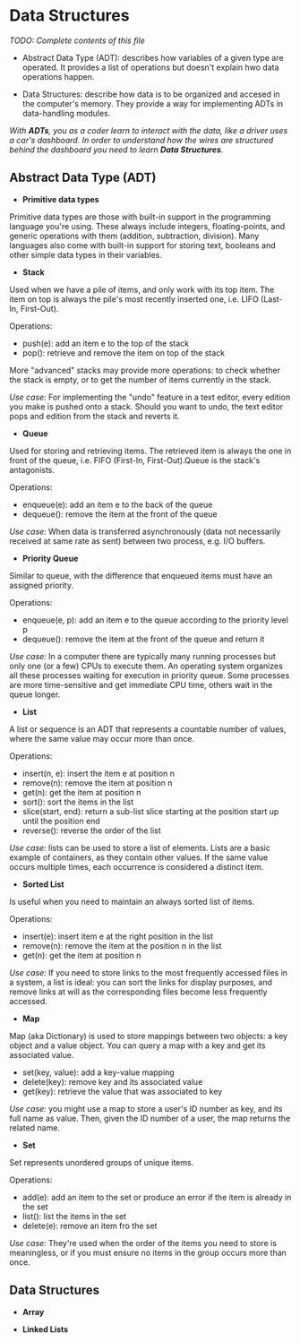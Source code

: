 # Data Structures

*TODO: Complete contents of this file*

- Abstract Data Type (ADT): describes how variables of a given type are operated. It provides a list 
of operations but doesn't explain hwo data operations happen. 

- Data Structures: describe how data is to be organized and accesed in the computer's memory. 
They provide a way for implementing ADTs in data-handling modules.

*With **ADTs**, you as a coder learn to interact with the data, like a driver uses a car's dashboard. In order
to understand how the wires are structured behind the dashboard you need to learn **Data Structures**.*


## Abstract Data Type (ADT)

* **Primitive data types**

Primitive data types are those with built-in support in the programming language you're
using. These always include integers, floating-points, and generic operations with them
(addition, subtraction, division). Many languages also come with built-in support for
storing text, booleans and other simple data types in their variables.

* **Stack**

Used when we have a pile of items, and only work with its top item. The item on top is
always the pile's most recently inserted one, i.e. LIFO (Last-In, First-Out).

Operations:
  
  - push(e): add an item e to the top of the stack
  - pop(): retrieve and remove the item on top of the stack

More "advanced" stacks may provide more operations: to check whether the stack is empty,
or to get the number of items currently in the stack.
 
*Use case:* For implementing the "undo" feature in a text editor, every edition you make
is pushed onto a stack. Should you want to undo, the text editor pops and edition from the
stack and reverts it.


* **Queue**


Used for storing and retrieving items. The retrieved item is always the one in front of the
queue, i.e. FIFO (First-In, First-Out).Queue is the stack's antagonists.

Operations:

  - enqueue(e): add an item e to the back of the queue
  - dequeue(): remove the item at the front of the queue

*Use case:* When data is transferred asynchronously (data not necessarily received at same
rate as sent) between two process, e.g. I/O buffers.


* **Priority Queue**

Similar to queue, with the difference that enqueued items must have an assigned priority.

Operations:

  - enqueue(e, p): add an item e to the queue according to the priority level p
  - dequeue(): remove the item at the front of the queue and return it

*Use case:* In a computer there are typically many running processes but only one (or a
few) CPUs to execute them. An operating system organizes all these processes waiting for
execution in priority queue. Some processes are more time-sensitive and get immediate CPU
time, others wait in the queue longer.

* **List**

A list or sequence is an ADT that represents a countable number of values, where the same
value may occur more than once.

Operations:

  - insert(n, e): insert the item e at position n
  - remove(n): remove the item at position n
  - get(n): get the item at position n
  - sort(): sort the items in the list
  - slice(start, end): return a sub-list slice starting at the position start up until
    the position end
  - reverse(): reverse the order of the list

*Use case:* lists can be used to store a list of elements. Lists are a basic example of
containers, as they contain other values. If the same value occurs multiple times, each
occurrence is considered a distinct item.

* **Sorted List**

Is useful when you need to maintain an always sorted list of items.

Operations: 

  - insert(e): insert item e at the right position in the list
  - remove(n): remove the item at the position n in the list
  - get(n): get the item at position n

*Use case:* If you need to store links to the most frequently accessed files in a system,
a list is ideal: you can sort the links for display purposes, and remove links at will as
the corresponding files become less frequently accessed.

* **Map**

Map (aka Dictionary) is used to store mappings between two objects: a key object and a
value object. You can query a map with a key and get its associated value.

  - set(key, value): add a key-value mapping
  - delete(key): remove key and its associated value
  - get(key): retrieve the value that was associated to key

*Use case:* you might use a map to store a user's ID number as key, and its full name as
value. Then, given the ID number of a user, the map returns the related name.

* **Set**

Set represents unordered groups of unique items.

Operations:

  - add(e): add an item to the set or produce an error if the item is already in the set
  - list(): list the items in the set
  - delete(e): remove an item fro the set

*Use case:* They're used when the order of the items you need to store is meaningless,
or if you must ensure no items in the group occurs more than once.


## Data Structures

* **Array**

* **Linked Lists**

